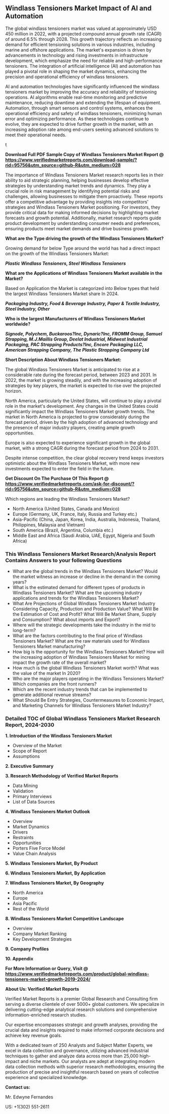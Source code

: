 <h2>Windlass Tensioners Market Impact of AI and Automation</h2><p>The global windlass tensioners market was valued at approximately USD 450 million in 2022, with a projected compound annual growth rate (CAGR) of around 6.5% through 2028. This growth trajectory reflects an increasing demand for efficient tensioning solutions in various industries, including marine and offshore applications. The market's expansion is driven by advancements in technology and rising investments in infrastructure development, which emphasize the need for reliable and high-performance tensioners. The integration of artificial intelligence (AI) and automation has played a pivotal role in shaping the market dynamics, enhancing the precision and operational efficiency of windlass tensioners.</p><p>AI and automation technologies have significantly influenced the windlass tensioners market by improving the accuracy and reliability of tensioning operations. AI algorithms enable real-time monitoring and predictive maintenance, reducing downtime and extending the lifespan of equipment. Automation, through smart sensors and control systems, enhances the operational efficiency and safety of windlass tensioners, minimizing human error and optimizing performance. As these technologies continue to evolve, they are expected to drive further growth in the market, with an increasing adoption rate among end-users seeking advanced solutions to meet their operational needs.</p>t</p><p id="" class=""><strong>Download Full PDF Sample Copy of Windlass Tensioners Market Report @ <a href="https://www.verifiedmarketreports.com/download-sample/?rid=95756&utm_source=github-R&utm_medium=028" target="_blank">https://www.verifiedmarketreports.com/download-sample/?rid=95756&utm_source=github-R&utm_medium=028</a></strong></p><p>The importance of&nbsp;Windlass Tensioners Market research reports lies in their ability to aid strategic planning, helping businesses develop effective strategies by understanding market trends and dynamics. They play a crucial role in risk management by identifying potential risks and challenges, allowing businesses to mitigate them proactively. These reports offer a competitive advantage by providing insights into competitors' strategies and Windlass Tensioners Market positioning. For investors, they provide critical data for making informed decisions by highlighting market forecasts and growth potential. Additionally, market research reports guide product development by understanding consumer needs and preferences, ensuring products meet market demands and drive business growth.</p><p><strong>What are the&nbsp;Type driving the growth of the Windlass Tensioners Market?</strong></p><p id="" class="">Growing demand for below Type around the world has had a direct impact on the growth of the Windlass Tensioners Market:</p><em><strong>Plastic Windlass Tensioners, Steel Windlass Tensioners</strong></em></p><strong>What are the&nbsp;Applications&nbsp;of Windlass Tensioners Market available in the Market?</strong></p><p id="" class="">Based on Application the Market is categorized into Below types that held the largest Windlass Tensioners Market share In 2024.</p><em><strong>Packaging Industry, Food & Beverage Industry, Paper & Textile Industry, Steel Industry, Other</strong></em></p><strong>Who is the largest Manufacturers of Windlass Tensioners Market worldwide?</strong></p><p><em><strong>Signode, Polychem, Buckaroos?Inc, Dynaric?Inc, FROMM Group, Samuel Strapping, M.J.Maillis Group, Deelat Industrial, Midwest Industrial Packaging, PAC Strapping Products?Inc, Encore Packaging LLC, American Strapping Company, The Plastic Strapping Company Ltd</strong></em></p><p id="" class=""><strong>Short Description About Windlass Tensioners Market:</strong></p><p>The global Windlass Tensioners Market is anticipated to rise at a considerable rate during the forecast period, between 2023 and 2031. In 2022, the market is growing steadily, and with the increasing adoption of strategies by key players, the market is expected to rise over the projected horizon.</p><p>North America, particularly the United States, will continue to play a pivotal role in the market's development. Any changes in the United States could significantly impact the Windlass Tensioners Market growth trends. The market in North America is projected to grow considerably during the forecast period, driven by the high adoption of advanced technology and the presence of major industry players, creating ample growth opportunities.</p><p>Europe is also expected to experience significant growth in the global market, with a strong CAGR during the forecast period from 2024 to 2031.</p><p>Despite intense competition, the clear global recovery trend keeps investors optimistic about the Windlass Tensioners Market, with more new investments expected to enter the field in the future.</p><p id="" class=""><strong>Get Discount On The Purchase Of This Report @ <a href="https://www.verifiedmarketreports.com/ask-for-discount/?rid=95756&utm_source=github-R&utm_medium=028" target="_blank">https://www.verifiedmarketreports.com/ask-for-discount/?rid=95756&utm_source=github-R&utm_medium=028</a></strong></p>Which regions are leading the Windlass Tensioners Market?</p><ul><li>North America (United States, Canada and Mexico)</li><li>Europe (Germany, UK, France, Italy, Russia and Turkey etc.)</li><li>Asia-Pacific (China, Japan, Korea, India, Australia, Indonesia, Thailand, Philippines, Malaysia and Vietnam)</li><li>South America (Brazil, Argentina, Columbia etc.)</li><li>Middle East and Africa (Saudi Arabia, UAE, Egypt, Nigeria and South Africa)</li></ul><h3 id="" class="">This Windlass Tensioners Market Research/Analysis Report Contains Answers to your following Questions</h3><ul><li>What are the global trends in the Windlass Tensioners Market? Would the market witness an increase or decline in the demand in the coming years?</li><li>What is the estimated demand for different types of products in Windlass Tensioners Market? What are the upcoming industry applications and trends for the Windlass Tensioners Market?</li><li>What Are Projections of Global Windlass Tensioners Market Industry Considering Capacity, Production and Production Value? What Will Be the Estimation of Cost and Profit? What Will Be Market Share, Supply and Consumption? What about imports and Export?</li><li>Where will the strategic developments take the industry in the mid to long-term?</li><li>What are the factors contributing to the final price of Windlass Tensioners Market? What are the raw materials used for Windlass Tensioners Market manufacturing?</li><li>How big is the opportunity for the Windlass Tensioners Market? How will the increasing adoption of Windlass Tensioners Market for mining impact the growth rate of the overall market?</li><li>How much is the global Windlass Tensioners Market worth? What was the value of the market In 2020?</li><li>Who are the major players operating in the Windlass Tensioners Market? Which companies are the front runners?</li><li>Which are the recent industry trends that can be implemented to generate additional revenue streams?</li><li>What Should Be Entry Strategies, Countermeasures to Economic Impact, and Marketing Channels for Windlass Tensioners Market Industry?</li></ul><h3 id="" class="">Detailed TOC of Global Windlass Tensioners Market Research Report, 2024-2030</h3><p id="" class=""><strong>1. Introduction of the Windlass Tensioners Market</strong></p><ul><li>Overview of the Market</li><li>Scope of Report</li><li>Assumptions</li></ul><p id="" class=""><strong>2. Executive Summary</strong></p><p id="" class=""><strong>3. Research Methodology of Verified Market Reports</strong></p><ul><li>Data Mining</li><li>Validation</li><li>Primary Interviews</li><li>List of Data Sources</li></ul><p id="" class=""><strong>4. Windlass Tensioners Market Outlook</strong></p><ul><li>Overview</li><li>Market Dynamics</li><li>Drivers</li><li>Restraints</li><li>Opportunities</li><li>Porters Five Force Model</li><li>Value Chain Analysis</li></ul><p id="" class=""><strong>5. Windlass Tensioners Market, By Product</strong></p><p id="" class=""><strong>6. Windlass Tensioners Market, By Application</strong></p><p id="" class=""><strong>7. Windlass Tensioners Market, By Geography</strong></p><ul><li>North America</li><li>Europe</li><li>Asia Pacific</li><li>Rest of the World</li></ul><p id="" class=""><strong>8. Windlass Tensioners Market Competitive Landscape</strong></p><ul><li>Overview</li><li>Company Market Ranking</li><li>Key Development Strategies</li></ul><p id="" class=""><strong>9. Company Profiles</strong></p><p id="" class=""><strong>10. Appendix</strong></p><p id="" class=""><strong>For More Information or Query, Visit @ <a href="https://www.verifiedmarketreports.com/product/global-windlass-tensioners-market-growth-2019-2024/" target="_blank">https://www.verifiedmarketreports.com/product/global-windlass-tensioners-market-growth-2019-2024/</a></strong></p><p id="" class=""><strong>About Us: Verified Market Reports</strong></p><p id="" class="">Verified Market Reports is a premier Global Research and Consulting firm serving a diverse clientele of over 5000+ global customers. We specialize in delivering cutting-edge analytical research solutions and comprehensive information-enriched research studies.</p><p id="" class="">Our expertise encompasses strategic and growth analyses, providing the crucial data and insights required to make informed corporate decisions and achieve key revenue goals.</p><p id="" class="">With a dedicated team of 250 Analysts and Subject Matter Experts, we excel in data collection and governance, utilizing advanced industrial techniques to gather and analyze data across more than 25,000 high-impact and niche markets. Our analysts are adept at integrating modern data collection methods with superior research methodologies, ensuring the production of precise and insightful research based on years of collective experience and specialized knowledge.</p><p id="" class=""><strong>Contact us:</strong></p><p id="" class="">Mr. Edwyne Fernandes</p><p id="" class="">US: +1(302) 551-2611</p>